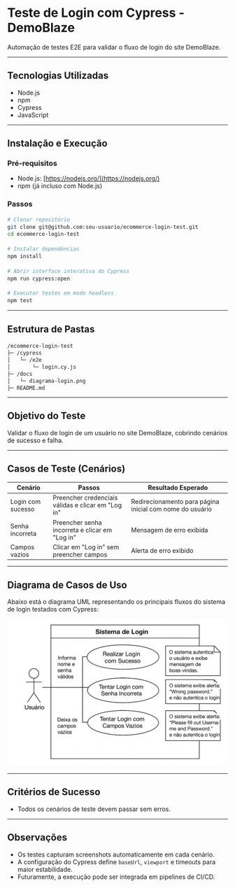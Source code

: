 # Teste de Login com Cypress - DemoBlaze

Automação de testes E2E para validar o fluxo de login do site DemoBlaze.

---

## Tecnologias Utilizadas

- Node.js
- npm
- Cypress
- JavaScript

---

## Instalação e Execução

### Pré-requisitos

- Node.js: [https://nodejs.org/](https://nodejs.org/)
- npm (já incluso com Node.js)

### Passos

```bash
# Clonar repositório
git clone git@github.com:seu-usuario/ecommerce-login-test.git
cd ecommerce-login-test

# Instalar dependências
npm install

# Abrir interface interativa do Cypress
npm run cypress:open

# Executar testes em modo headless
npm test
```

---

## Estrutura de Pastas

```
/ecommerce-login-test
├─ /cypress
│   └─ /e2e
│       └─ login.cy.js
├─ /docs
│   └─ diagrama-login.png
├─ README.md

```

---

## Objetivo do Teste

Validar o fluxo de login de um usuário no site DemoBlaze, cobrindo cenários de sucesso e falha.

---

## Casos de Teste (Cenários)

| Cenário           | Passos                                             | Resultado Esperado                                       |
| ----------------- | -------------------------------------------------- | -------------------------------------------------------- |
| Login com sucesso | Preencher credenciais válidas e clicar em "Log in" | Redirecionamento para página inicial com nome do usuário |
| Senha incorreta   | Preencher senha incorreta e clicar em "Log in"     | Mensagem de erro exibida                                 |
| Campos vazios     | Clicar em "Log in" sem preencher campos            | Alerta de erro exibido                                   |

---

## Diagrama de Casos de Uso

Abaixo está o diagrama UML representando os principais fluxos do sistema de login testados com Cypress:

<p align="center"> <img src="./docs/diagrama-login.png" width="600" alt="Diagrama de Casos de Uso - Sistema de Login"> </p>

---

## Critérios de Sucesso

- Todos os cenários de teste devem passar sem erros.

---

## Observações

- Os testes capturam screenshots automaticamente em cada cenário.
- A configuração do Cypress define `baseUrl`, `viewport` e timeouts para maior estabilidade.
- Futuramente, a execução pode ser integrada em pipelines de CI/CD.
